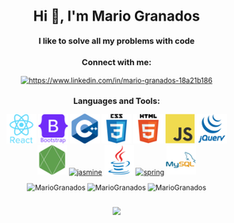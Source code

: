 <h1 align="center">Hi 👋, I'm Mario Granados</h1>
<h3 align="center">I like to solve all my problems with code</h3>

<h3 align="center">Connect with me:</h3>
<p align="center">
  <a href="https://linkedin.com/in/https://www.linkedin.com/in/mario-granados-18a21b186" target="blank">
    <img align="center" src="https://raw.githubusercontent.com/rahuldkjain/github-profile-readme-generator/master/src/images/icons/Social/linked-in-alt.svg" alt="https://www.linkedin.com/in/mario-granados-18a21b186" height="30" width="40" />
  </a>
</p>

<h3 align="center">Languages and Tools:</h3>
<div align="center">
  <a><img src="https://raw.githubusercontent.com/devicons/devicon/master/icons/react/react-original-wordmark.svg" alt="react" width="60" height="60"/> </a>
  <a href="https://getbootstrap.com" target="_blank" rel="noreferrer"><img src="https://raw.githubusercontent.com/devicons/devicon/master/icons/bootstrap/bootstrap-plain-wordmark.svg" alt="bootstrap" width="60" height="60"/></a>
  <a href="https://www.w3schools.com/cpp/" target="_blank" rel="noreferrer"><img src="https://raw.githubusercontent.com/devicons/devicon/master/icons/cplusplus/cplusplus-original.svg" alt="cplusplus" width="60" height="60"/></a>
  <a href="https://www.w3schools.com/css/" target="_blank" rel="noreferrer"><img src="https://raw.githubusercontent.com/devicons/devicon/master/icons/css3/css3-original-wordmark.svg" alt="css3" width="60" height="60"/></a>
  <a href="https://www.w3.org/html/" target="_blank" rel="noreferrer"><img src="https://raw.githubusercontent.com/devicons/devicon/master/icons/html5/html5-original-wordmark.svg" alt="html5" width="60" height="60"/></a>
  <a href="https://developer.mozilla.org/en-US/docs/Web/JavaScript" target="_blank" rel="noreferrer"><img src="https://raw.githubusercontent.com/devicons/devicon/master/icons/javascript/javascript-original.svg" alt="javascript" width="60" height="60"/></a>
  <a href="https://www.jquery.com/" target="_blank" rel="noreferrer"><img src="https://raw.githubusercontent.com/devicons/devicon/master/icons/jquery/jquery-plain-wordmark.svg" alt="jquery" width="60" height="60"/></a>
  <a href="https://nodejs.org" target="_blank" rel="noreferrer"><img src="https://raw.githubusercontent.com/devicons/devicon/master/icons/nodejs/nodejs-plain.svg" alt="nodejs" width="60" height="60"/></a>
  <a href="https://jasmine.github.io/" target="_blank" rel="noreferrer"><img src="https://www.vectorlogo.zone/logos/jasmine/jasmine-icon.svg" alt="jasmine" width="60" height="60"/></a>
  <a href="https://www.java.com" target="_blank" rel="noreferrer"><img src="https://raw.githubusercontent.com/devicons/devicon/master/icons/java/java-original.svg" alt="java" width="60" height="60"/></a>
  <a href="https://spring.io/" target="_blank" rel="noreferrer"><img src="https://www.vectorlogo.zone/logos/springio/springio-icon.svg" alt="spring" width="60" height="60"/></a>
  <a href="https://www.mysql.com/" target="_blank" rel="noreferrer"><img src="https://raw.githubusercontent.com/devicons/devicon/master/icons/mysql/mysql-original-wordmark.svg" alt="mysql" width="60" height="60"/></a>
</div>

<p align="center">
  <img height="170em" src="https://github-readme-stats.vercel.app/api/top-langs/?username=MarioGranados&layout=compact&theme=github_dark&langs_count=9&hide=html,css,scss" alt="MarioGranados"/>
  <img height="170em" src="https://github-readme-stats.vercel.app/api/?username=MarioGranados&count_private=true&theme=github_dark" alt="MarioGranados"/>
  <img height="170em" src="https://github-readme-streak-stats.herokuapp.com/?user=MarioGranados&theme=highcontrast" alt="MarioGranados"/>
</p><br>

<div align="center">
  <img height="25em" src="https://komarev.com/ghpvc/?username=MarioGranados" />
</div>
